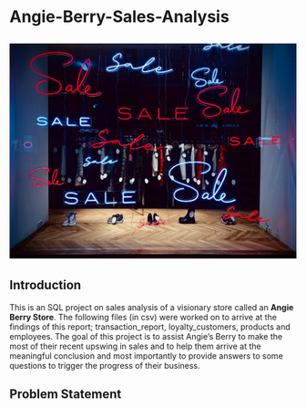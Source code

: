 # Angie-Berry-Sales-Analysis

![](Intro_Image.jpg)
---

## Introduction
This is an SQL project on sales analysis of a visionary store called an **Angie Berry Store**. The following files (in csv) were worked on to arrive at the findings of this report; transaction_report, loyalty_customers, products and employees.
The goal of this project is to assist Angie’s Berry to make the most of their recent upswing in sales and to help them arrive at the meaningful conclusion and most importantly to provide answers to some questions to trigger the progress of their business.


## Problem Statement




